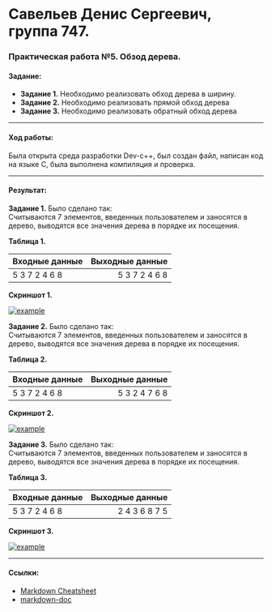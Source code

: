 # Савельев Денис Сергеевич, группа 747. #
### Практическая работа №5. Обзод дерева. ###
#### Задание: ####
- **Задание 1.** Необходимо	реализовать	обход	дерева	в	ширину.
- **Задание 2.** Необходимо	реализовать	прямой	обход	дерева
- **Задание 3.** Необходимо	реализовать	обратный	обход	дерева

___
#### Ход работы: ####
   Была открыта среда разработки Dev-c++, был создан файл, написан код на языке С, была выполнена компиляция и проверка.

___
#### Результат: ####
  **Задание 1.** Было сделано так:  
  Считываются 7 элементов, введенных пользователем и заносятся в дерево, выводятся все значения дерева в порядке их посещения.
  
  **Таблица 1.**
  
| Входные данные | Выходные данные |
| :------------- | --------------: |
| 5 3 7 2 4 6 8  |  5 3 7 2 4 6 8  |

  
  **Скриншот 1.**
  
[![example](https://pp.userapi.com/c849132/v849132343/15b4a1/fp4CWA5cF5o.jpg)](пример1)  
    
   **Задание 2.** Было сделано так:  
  Считываются 7 элементов, введенных пользователем и заносятся в дерево, выводятся все значения дерева в порядке их посещения.
  
  **Таблица 2.**
  
| Входные данные | Выходные данные |
| :------------- | --------------: |
| 5 3 7 2 4 6 8  |  5 3 2 4 7 6 8  |

  
  **Скриншот 2.**
  
[![example](https://pp.userapi.com/c849132/v849132343/15b4af/Ykjrkg7sQkI.jpg)](пример2)  
  
   **Задание 3.** Было сделано так:  
  Считываются 7 элементов, введенных пользователем и заносятся в дерево, выводятся все значения дерева в порядке их посещения.
  
  **Таблица 3.**
  
| Входные данные | Выходные данные |
| :------------- | --------------: |
| 5 3 7 2 4 6 8  | 2 4 3 6 8 7 5   |

  
  **Скриншот 3.**
  
[![example](https://pp.userapi.com/c849132/v849132343/15b4c0/4ZDkb4e69JU.jpg)](пример3) 
___
#### Ссылки: ####  
- [Markdown Cheatsheet](https://github.com/adam-p/markdown-here/wiki/Markdown-Cheatsheet)
- [markdown-doc](https://github.com/OlgaVlasova/markdown-doc/blob/master/README.md#Parag)
